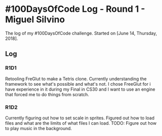 # #100DaysOfCode Log - Round 1 - Miguel Silvino

The log of my #100DaysOfCode challenge. Started on [June 14, Thursday, 2018].

## Log

### R1D1 
Retooling FreGlut to make a Tetris clone. Currently understanding the framework to see what's possible and what's not.
I chose FreeGlut for i have experience in it during my Final in CS30 and I want to use an engine that forced me to do things from scratch.

### R1D2
Currently figuring out how to set scale in sprites. Figured out how to load files and what are the limits of what files I can load.
TODO: Figure out how to play music in the background.